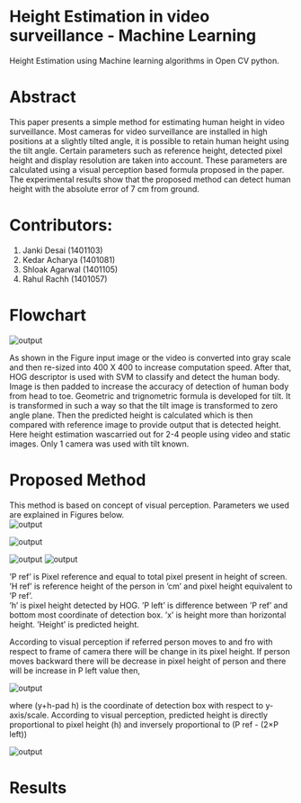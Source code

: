 

# Height Estimation in video surveillance - Machine Learning

Height Estimation using Machine learning algorithms in Open CV python. 

# Abstract <br/>

This paper presents a simple method for estimating human height in video surveillance. Most cameras for video surveillance are installed in high positions at a slightly tilted angle, it is possible to retain human height using the tilt angle. Certain parameters such as reference height, detected pixel height and display resolution are taken into account. These parameters are calculated using a visual perception based formula proposed in the paper. The experimental results show that the proposed method can detect human height with the absolute error of 7 cm from ground. 

# Contributors:<br/>
1. Janki Desai (1401103)<br/>
2. Kedar Acharya (1401081)<br/>
3. Shloak Agarwal (1401105)<br/>
4. Rahul Rachh (1401057)<br/>

# Flowchart <br/>

![output](https://github.com/janki1996/ML_HeightEstimation/blob/master/flowdiagram.jpg?raw=true)

As shown in the Figure input image or the video is converted into gray scale and then re-sized into 400 X 400 to increase computation speed. After that, HOG descriptor is used with SVM to classify and detect the human body. Image is then padded to increase the accuracy of detection of human body from head to toe. Geometric and trignometric formula is developed for tilt. It is transformed in such a way so that the tilt image is transformed to zero angle plane. Then the predicted height is calculated which is then compared with reference image to provide output that is detected height. Here height estimation wascarried out for 2-4 people using video and static images. Only 1 camera was used with tilt known. 


# Proposed Method
This method is based on concept of visual perception. Parameters we used are explained in Figures below.<br />
 ![output](https://github.com/janki1996/ML_HeightEstimation/blob/master/dig.PNG?raw=true)
 
![output](https://github.com/janki1996/ML_HeightEstimation/blob/master/Fig1.PNG?raw=true)

![output](https://github.com/janki1996/ML_HeightEstimation/blob/master/Fig2.PNG?raw=true)
![output](https://github.com/janki1996/ML_HeightEstimation/blob/master/Fig3.PNG?raw=true)

 ’P ref’ is Pixel reference and equal to total pixel present in height of screen. 
 ’H ref’ is reference height of the person in ’cm’ and pixel height equivalent to ’P ref’.  
 ’h’ is pixel height detected by HOG.
 ’P left’ is difference between ’P ref’ and bottom most coordinate of detection box. 
 ’x’ is height more than horizontal height. 
 ’Height’ is predicted height.
 
According to visual perception if referred person moves to and fro with respect to frame of camera there will be change in its pixel height. If person moves backward there will be decrease in pixel height of person and there will be increase in P left value then,

  ![output](https://github.com/janki1996/ML_HeightEstimation/blob/master/Formula1.JPG?raw=true)
 
 where (y+h-pad h) is the coordinate of detection box with respect to y-axis/scale. According to visual perception, predicted height is directly proportional to pixel height (h) and inversely proportional to (P ref - (2×P left))

 ![output](https://github.com/janki1996/ML_HeightEstimation/blob/master/Formula2.JPG?raw=true)



# Results
 
 
 

